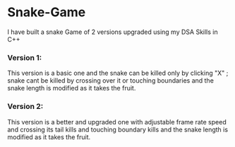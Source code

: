 # Snake-Game
I have built a snake Game of 2 versions upgraded using my DSA Skills in C++

### Version 1:
This version is a basic one and the snake can be killed only by clicking "X" ;
snake cant be killed by crossing over it or touching boundaries and the snake
length is modified as it takes the fruit.


### Version 2:
This version is a better and upgraded one with adjustable frame rate speed and
crossing its tail kills and touching boundary kills and the snake length is modified
as it takes the fruit.

